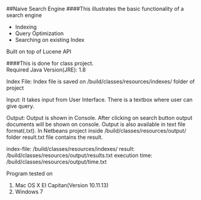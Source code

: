 ##Naive Search Engine
####This illustrates the basic functionality of a search engine

<ul>
<li>Indexing</li>
<li>Query Optimization</li>
<li>Searching on existing Index </li>
</ul>

<p>Built on top of Lucene API</p>


####This is done for class project.  
Required Java Version(JRE): 1.8

Index File: Index file is saved on  /build/classes/resources/indexes/ folder of  project

Input: It takes input from User Interface. There is a textbox where user can give query.

Output: Output is shown in Console. After clicking on search button output documents will be shown on console.
Output is also available in text file format(.txt). In Netbeans project inside /build/classes/resources/output/ folder result.txt file contains the result.

index-file: /build/classes/resources/indexes/
result: /build/classes/resources/output/results.txt
execution time: /build/classes/resources/output/time.txt

Program tested on
1. Mac OS X EI Capitan(Version 10.11.13)
2. Windows 7